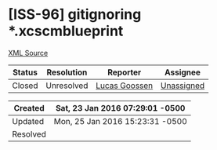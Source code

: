 # [ISS-96] gitignoring  *.xcscmblueprint

[XML Source](../xml/ISS-96.xml)
<p></p>





Status|Resolution|Reporter|Assignee
------|----------|--------|--------
Closed|Unresolved|[Lucas Goossen](ludagoo)|[Unassigned]($-1)





Created|Sat, 23 Jan 2016 07:29:01 -0500
-------|--------------
Updated|Mon, 25 Jan 2016 15:23:31 -0500
Resolved|




